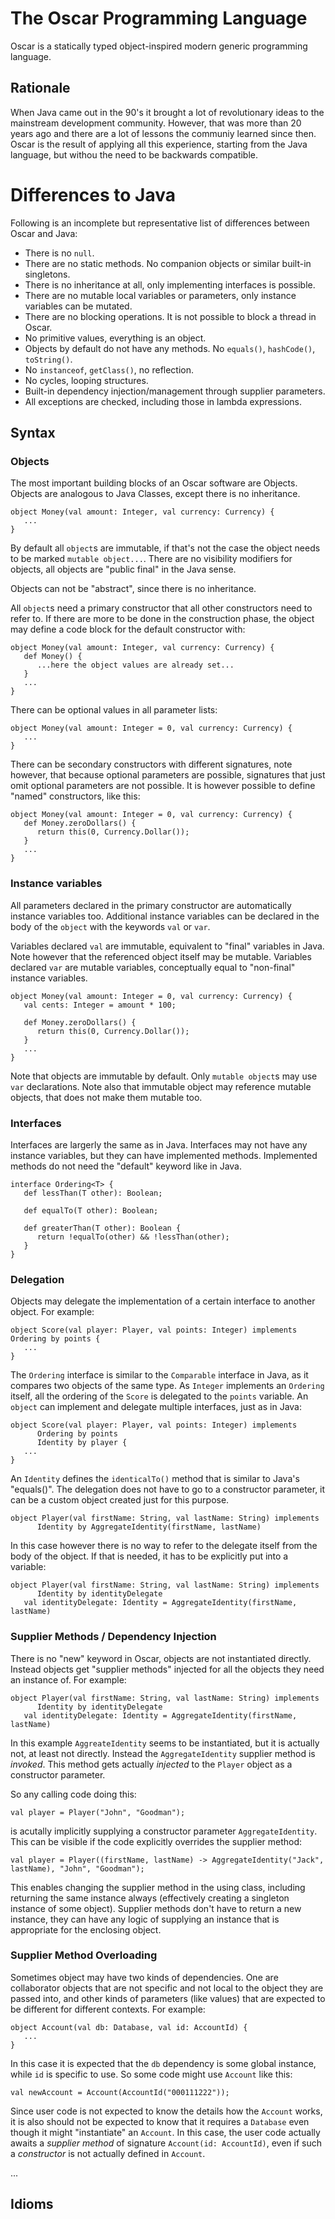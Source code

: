 # The Oscar Programming Language

Oscar is a statically typed object-inspired modern generic programming language.

## Rationale

When Java came out in the 90's it brought a lot of revolutionary ideas to the mainstream development community. However,
that was more than 20 years ago and there are a lot of lessons the communiy learned since then. Oscar is the result of
applying all this experience, starting from the Java language, but withou the need to be backwards compatible.

# Differences to Java
 
Following is an incomplete but representative list of differences between Oscar and Java:
 
 * There is no `null`.
 * There are no static methods. No companion objects or similar built-in singletons.
 * There is no inheritance at all, only implementing interfaces is possible.
 * There are no mutable local variables or parameters, only instance variables can be mutated.
 * There are no blocking operations. It is not possible to block a thread in Oscar.
 * No primitive values, everything is an object.
 * Objects by default do not have any methods. No `equals()`, `hashCode()`, `toString()`.
 * No `instanceof`, `getClass()`, no reflection.
 * No cycles, looping structures.
 * Built-in dependency injection/management through supplier parameters.
 * All exceptions are checked, including those in lambda expressions.

## Syntax

### Objects

The most important building blocks of an Oscar software are Objects. Objects are analogous to Java Classes, except there
is no inheritance.

```oscar
object Money(val amount: Integer, val currency: Currency) {
   ...
}
```

By default all `object`s are immutable, if that's not the case the object needs to be marked `mutable object...`. There
are no visibility modifiers for objects, all objects are "public final" in the Java sense.

Objects can not be "abstract", since there is no inheritance.

All `object`s need a primary constructor that all other constructors need to refer to. If there are more to be done in
the construction phase, the object may define a code block for the default constructor with:

```oscar
object Money(val amount: Integer, val currency: Currency) {
   def Money() {
      ...here the object values are already set...
   }
   ...
}
```

There can be optional values in all parameter lists:

```oscar
object Money(val amount: Integer = 0, val currency: Currency) {
   ...
}
```

There can be secondary constructors with different signatures, note however, that because optional parameters are
possible, signatures that just omit optional parameters are not possible. It is however possible to define "named"
constructors, like this:

```oscar
object Money(val amount: Integer = 0, val currency: Currency) {
   def Money.zeroDollars() {
      return this(0, Currency.Dollar());
   }
   ...
}
```

### Instance variables

All parameters declared in the primary constructor are automatically instance variables too. Additional instance
variables can be declared in the body of the `object` with the keywords `val` or `var`.

Variables declared `val` are immutable, equivalent to "final" variables in Java. Note however that the referenced object
itself may be mutable. Variables declared `var` are mutable variables, conceptually equal to "non-final" instance
variables.

```oscar
object Money(val amount: Integer = 0, val currency: Currency) {
   val cents: Integer = amount * 100;

   def Money.zeroDollars() {
      return this(0, Currency.Dollar());
   }
   ...
}
```

Note that objects are immutable by default. Only `mutable object`s may use `var` declarations. Note also that immutable
object may reference mutable objects, that does not make them mutable too.

### Interfaces

Interfaces are largerly the same as in Java. Interfaces may not have any instance variables, but they can have
implemented methods. Implemented methods do not need the "default" keyword like in Java.

```oscar
interface Ordering<T> {
   def lessThan(T other): Boolean;
   
   def equalTo(T other): Boolean;
   
   def greaterThan(T other): Boolean {
      return !equalTo(other) && !lessThan(other);
   }
}
```

### Delegation

Objects may delegate the implementation of a certain interface to another object. For example:

```oscar
object Score(val player: Player, val points: Integer) implements Ordering by points {
   ...
}
```

The `Ordering` interface is similar to the `Comparable` interface in Java, as it compares two objects of the same type.
As `Integer` implements an `Ordering` itself, all the ordering of the `Score` is delegated to the `points` variable. An
`object` can implement and delegate multiple interfaces, just as in Java:

```oscar
object Score(val player: Player, val points: Integer) implements
      Ordering by points
      Identity by player {
   ...
}
```

An `Identity` defines the `identicalTo()` method that is similar to Java's "equals()". The delegation does not have to
go to a constructor parameter, it can be a custom object created just for this purpose.

```oscar
object Player(val firstName: String, val lastName: String) implements
      Identity by AggregateIdentity(firstName, lastName)
```

In this case however there is no way to refer to the delegate itself from the body of the object. If that is needed, it
has to be explicitly put into a variable:

```oscar
object Player(val firstName: String, val lastName: String) implements
      Identity by identityDelegate
   val identityDelegate: Identity = AggregateIdentity(firstName, lastName)
```

### Supplier Methods / Dependency Injection

There is no "new" keyword in Oscar, objects are not instantiated directly. Instead objects get "supplier methods"
injected for all the objects they need an instance of. For example: 

```oscar
object Player(val firstName: String, val lastName: String) implements
      Identity by identityDelegate
   val identityDelegate: Identity = AggregateIdentity(firstName, lastName)
```

In this example `AggreateIdentity` seems to be instantiated, but it is actually not, at least not directly. Instead the
`AggregateIdentity` supplier method is *invoked*. This method gets actually *injected* to the `Player` object as a
constructor parameter.

So any calling code doing this:

```oscar
val player = Player("John", "Goodman");
```

is acutally implicitly supplying a constructor parameter `AggregateIdentity`. This can be visible if the code explicitly
overrides the supplier method:

```oscar
val player = Player((firstName, lastName) -> AggregateIdentity("Jack", lastName), "John", "Goodman");
```

This enables changing the supplier method in the using class, including returning the same instance always (effectively
creating a singleton instance of some object). Supplier methods don't have to return a new instance, they can have any
logic of supplying an instance that is appropriate for the enclosing object.

### Supplier Method Overloading

Sometimes object may have two kinds of dependencies. One are collaborator objects that are not specific and not local to
the object they are passed into, and other kinds of parameters (like values) that are expected to be different for
different contexts. For example:

```oscar
object Account(val db: Database, val id: AccountId) {
   ...
}
```

In this case it is expected that the `db` dependency is some global instance, while `id` is specific to use. So some
code might use `Account` like this:

```oscar
val newAccount = Account(AccountId("000111222"));
```

Since user code is not expected to know the details how the `Account` works, it is also should not be expected to know
that it requires a `Database` even though it might "instantiate" an `Account`. In this case, the user code actually
awaits a *supplier method* of signature `Account(id: AccountId)`, even if such a *constructor* is not actually defined
in `Account`.

...

## Idioms


